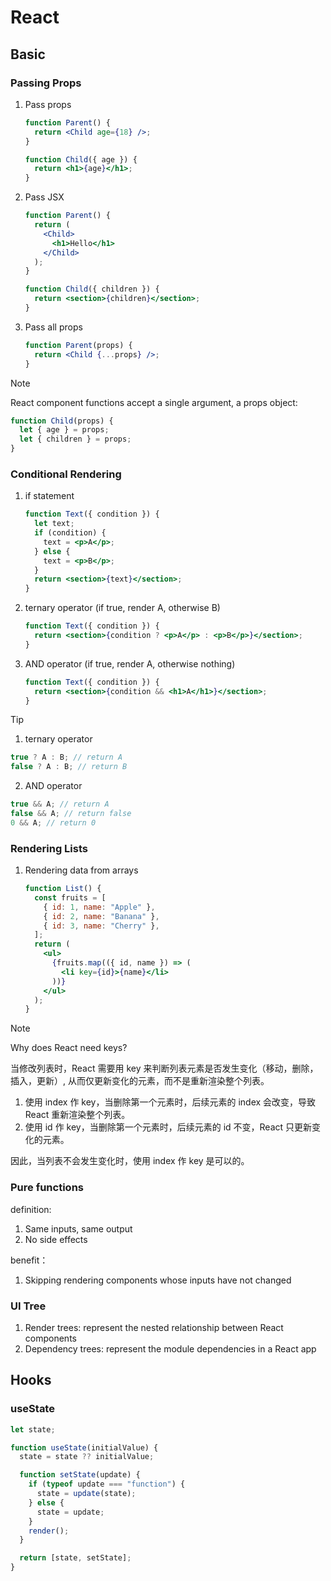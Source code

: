 # React

## Basic

### Passing Props

1. Pass props

   ```jsx
   function Parent() {
     return <Child age={18} />;
   }

   function Child({ age }) {
     return <h1>{age}</h1>;
   }
   ```

2. Pass JSX

   ```jsx
   function Parent() {
     return (
       <Child>
         <h1>Hello</h1>
       </Child>
     );
   }

   function Child({ children }) {
     return <section>{children}</section>;
   }
   ```

3. Pass all props

   ```jsx
   function Parent(props) {
     return <Child {...props} />;
   }
   ```

> [!NOTE]
> React component functions accept a single argument, a props object:
>
> ```jsx
> function Child(props) {
>   let { age } = props;
>   let { children } = props;
> }
> ```

### Conditional Rendering

1. if statement

   ```jsx
   function Text({ condition }) {
     let text;
     if (condition) {
       text = <p>A</p>;
     } else {
       text = <p>B</p>;
     }
     return <section>{text}</section>;
   }
   ```

2. ternary operator (if true, render A, otherwise B)

   ```jsx
   function Text({ condition }) {
     return <section>{condition ? <p>A</p> : <p>B</p>}</section>;
   }
   ```

3. AND operator (if true, render A, otherwise nothing)

   ```jsx
   function Text({ condition }) {
     return <section>{condition && <h1>A</h1>}</section>;
   }
   ```

> [!TIP]
>
> 1. ternary operator
>
> ```js
> true ? A : B; // return A
> false ? A : B; // return B
> ```
>
> 2. AND operator
>
> ```js
> true && A; // return A
> false && A; // return false
> 0 && A; // return 0
> ```

### Rendering Lists

1. Rendering data from arrays

   ```jsx
   function List() {
     const fruits = [
       { id: 1, name: "Apple" },
       { id: 2, name: "Banana" },
       { id: 3, name: "Cherry" },
     ];
     return (
       <ul>
         {fruits.map(({ id, name }) => (
           <li key={id}>{name}</li>
         ))}
       </ul>
     );
   }
   ```

> [!NOTE]
> Why does React need keys?
>
> 当修改列表时，React 需要用 key 来判断列表元素是否发生变化（移动，删除，插入，更新）,
> 从而仅更新变化的元素，而不是重新渲染整个列表。
>
> 1. 使用 index 作 key，当删除第一个元素时，后续元素的 index 会改变，导致 React 重新渲染整个列表。
> 2. 使用 id 作 key，当删除第一个元素时，后续元素的 id 不变，React 只更新变化的元素。
>
> 因此，当列表不会发生变化时，使用 index 作 key 是可以的。

### Pure functions

definition:

1. Same inputs, same output
2. No side effects

benefit：

1. Skipping rendering components whose inputs have not changed

### UI Tree

1. Render trees: represent the nested relationship between React components
2. Dependency trees: represent the module dependencies in a React app

## Hooks

### useState

```js
let state;

function useState(initialValue) {
  state = state ?? initialValue;

  function setState(update) {
    if (typeof update === "function") {
      state = update(state);
    } else {
      state = update;
    }
    render();
  }

  return [state, setState];
}
```
